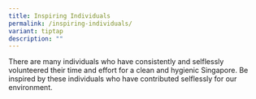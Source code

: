 ```yaml
---
title: Inspiring Individuals
permalink: /inspiring-individuals/
variant: tiptap
description: ""
---
```

<p>There are many individuals who have consistently and selflessly volunteered
their time and effort for a clean and hygienic Singapore.&nbsp;Be inspired
by these individuals who have contributed selflessly for our environment.</p>